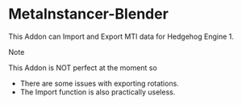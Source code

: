 # MetaInstancer-Blender
This Addon can Import and Export MTI data for Hedgehog Engine 1.
> [!NOTE]
> This Addon is NOT perfect at the moment so
> - There are some issues with exporting rotations.<br>
> - The Import function is also practically useless.
